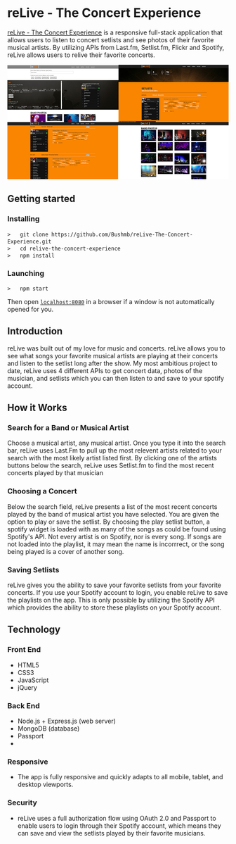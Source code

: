 <h1>reLive - The Concert Experience</h1>
<p><a href="https://relive-concerts.herokuapp.com">reLive - The Concert Experience</a> is a responsive full-stack application that allows users to listen to concert setlists and see photos of their favorite musical artists.  By utilizing APIs from Last.fm, Setlist.fm, Flickr and Spotify, reLive allows users to relive their favorite concerts.</p>


<img src="public/img/relive-screenshots.jpg">

## Getting started
### Installing
```
>   git clone https://github.com/Bushmb/reLive-The-Concert-Experience.git
>   cd relive-the-concert-experience
>   npm install
```
### Launching 

```
>   npm start
```

Then open [`localhost:8080`](http://localhost:8080) in a browser if a window is not automatically opened for you.


<h2>Introduction</h2>
<p>reLive was built out of my love for music and concerts. reLive allows you to see what songs your favorite musical artists are playing at their concerts and listen to the setlist long after the show. My most ambitious project to date, reLive uses 4 different APIs to get concert data, photos of the musician, and setlists which you can then listen to and save to your spotify account.</p>

<h2>How it Works</h2>
<h3>Search for a Band or Musical Artist</h3>
<p>Choose a musical artist, any musical artist.  Once you type it into the search bar, reLive uses Last.Fm to pull up the most relevent artists related to your search with the most likely artist listed first.  By clicking one of the artists buttons below the search, reLive uses Setlist.fm to find the most recent concerts played by that musician</p>

<h3>Choosing a Concert</h3>
<p>Below the search field, reLive presents a list of the most recent concerts played by the band of musical artist you have selected.  You are given the option to play or save the setlist.  By choosing the play setlist button, a spotify widget is loaded with as many of the songs as could be found using Spotify's API.  Not every artist is on Spotify, nor is every song.  If songs are not loaded into the playlist, it may mean the name is incorrrect, or the song being played is a cover of another song.</p>

<h3>Saving Setlists</h3>
<p>reLive gives you the ability to save your favorite setlists from your favorite concerts. If you use your Spotify account to login, you enable reLive to save the playlists on the app.  This is only possible by utilizing the Spotify API which provides the ability to store these playlists on your Spotify account.</p>

<h2>Technology</h2>
<h3>Front End</h3>
<ul>
  <li>HTML5</li>
  <li>CSS3</li>
  <li>JavaScript</li>
  <li>jQuery</li>
</ul>
<h3>Back End</h3>
<ul>
  <li>Node.js + Express.js (web server)</li>
  <li>MongoDB (database)</li>
  <li>Passport<li>
</ul>

<h3>Responsive</h3>
<ul>
  <li>The app is fully responsive and quickly adapts to all mobile, tablet, and desktop viewports.</li>
</ul>
<h3>Security</h3>
<ul>
  <li>reLive uses a full authorization flow using OAuth 2.0 and Passport to enable users to login through their Spotify account, which means they can save and view the setlists played by their favorite musicians.</li>
</ul>